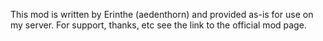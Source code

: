 This mod is written by Erinthe (aedenthorn) and provided as-is for use on my server. For support, thanks, etc see the link to the official mod page.